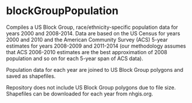 # blockGroupPopulation
Compiles a US Block Group, race/ethnicity-specific population data for years 2000 and 2008-2014. Data are based on the US Census for years 2000 and 2010 and the American Community Survey (ACS) 5-year estimates for years 2008-2009 and 2011-2014 (our methodology assumes that ACS 2006-2010 estimates are the best approximation of 2008 population and so on for each 5-year span of ACS data).

Population data for each year are joined to US Block Group polygons and saved as shapefiles.

Repository does not include US Block Group polygons due to file size. Shapefiles can be downloaded for each year from nhgis.org.
